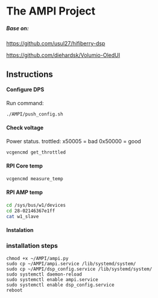 The AMPI Project
=============

##### Base on:
https://github.com/usul27/hifiberry-dsp

https://github.com/diehardsk/Volumio-OledUI

## Instructions

#### Configure DPS
Run command:
````bash
./AMPI/push_config.sh
````

#### Check voltage
Power status. trottled: x50005 =  bad 0x50000 = good
````bash
vcgencmd get_throttled	
````


#### RPI Core temp

````bash
vcgencmd measure_temp
 ````

#### RPI AMP temp

````bash
cd /sys/bus/w1/devices
cd 28-02146367e1ff 
cat w1_slave
 ````

#### Instalation

### installation steps
```
chmod +x ~/AMPI/ampi.py
sudo cp ~/AMPI/ampi.service /lib/systemd/system/
sudo cp ~/AMPI/dsp_config.service /lib/systemd/system/
sudo systemctl daemon-reload
sudo systemctl enable ampi.service
sudo systemctl enable dsp_config.service
reboot
```

